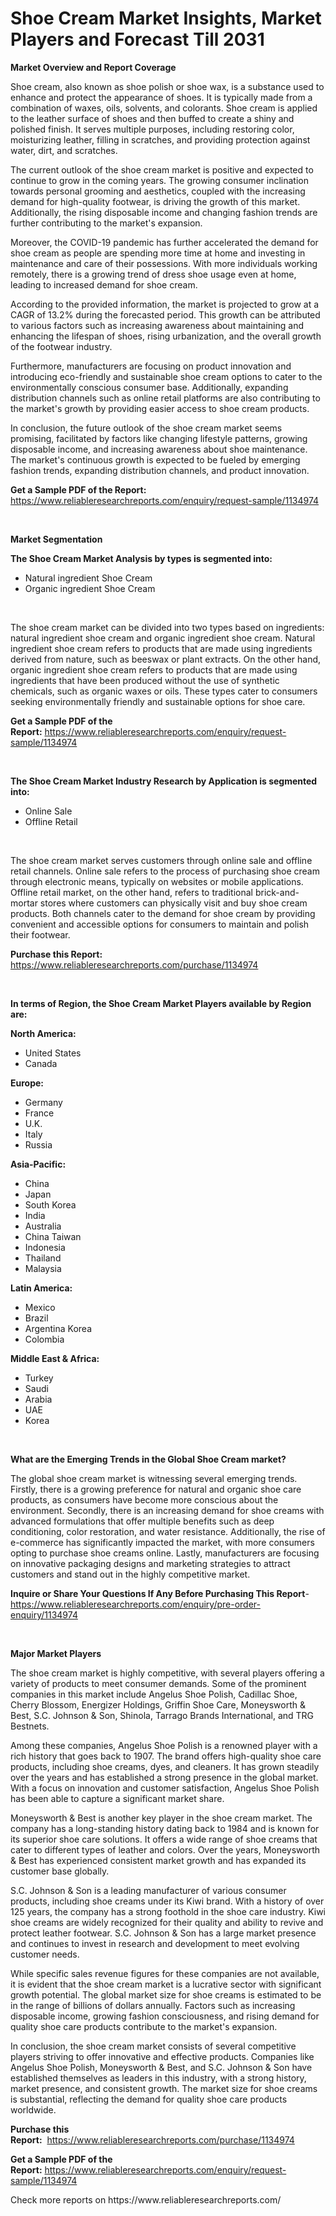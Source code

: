 <p><h1>Shoe Cream Market Insights, Market Players and Forecast Till 2031</h1></p><p><strong>Market Overview and Report Coverage</strong></p>
<p><p>Shoe cream, also known as shoe polish or shoe wax, is a substance used to enhance and protect the appearance of shoes. It is typically made from a combination of waxes, oils, solvents, and colorants. Shoe cream is applied to the leather surface of shoes and then buffed to create a shiny and polished finish. It serves multiple purposes, including restoring color, moisturizing leather, filling in scratches, and providing protection against water, dirt, and scratches.</p><p>The current outlook of the shoe cream market is positive and expected to continue to grow in the coming years. The growing consumer inclination towards personal grooming and aesthetics, coupled with the increasing demand for high-quality footwear, is driving the growth of this market. Additionally, the rising disposable income and changing fashion trends are further contributing to the market's expansion.</p><p>Moreover, the COVID-19 pandemic has further accelerated the demand for shoe cream as people are spending more time at home and investing in maintenance and care of their possessions. With more individuals working remotely, there is a growing trend of dress shoe usage even at home, leading to increased demand for shoe cream.</p><p>According to the provided information, the market is projected to grow at a CAGR of 13.2% during the forecasted period. This growth can be attributed to various factors such as increasing awareness about maintaining and enhancing the lifespan of shoes, rising urbanization, and the overall growth of the footwear industry.</p><p>Furthermore, manufacturers are focusing on product innovation and introducing eco-friendly and sustainable shoe cream options to cater to the environmentally conscious consumer base. Additionally, expanding distribution channels such as online retail platforms are also contributing to the market's growth by providing easier access to shoe cream products.</p><p>In conclusion, the future outlook of the shoe cream market seems promising, facilitated by factors like changing lifestyle patterns, growing disposable income, and increasing awareness about shoe maintenance. The market's continuous growth is expected to be fueled by emerging fashion trends, expanding distribution channels, and product innovation.</p></p>
<p><strong>Get a Sample PDF of the Report:</strong> <a href="https://www.reliableresearchreports.com/enquiry/request-sample/1134974">https://www.reliableresearchreports.com/enquiry/request-sample/1134974</a></p>
<p>&nbsp;</p>
<p><strong>Market Segmentation</strong></p>
<p><strong>The Shoe Cream Market Analysis by types is segmented into:</strong></p>
<p><ul><li>Natural ingredient Shoe Cream</li><li>Organic ingredient Shoe Cream</li></ul></p>
<p>&nbsp;</p>
<p><p>The shoe cream market can be divided into two types based on ingredients: natural ingredient shoe cream and organic ingredient shoe cream. Natural ingredient shoe cream refers to products that are made using ingredients derived from nature, such as beeswax or plant extracts. On the other hand, organic ingredient shoe cream refers to products that are made using ingredients that have been produced without the use of synthetic chemicals, such as organic waxes or oils. These types cater to consumers seeking environmentally friendly and sustainable options for shoe care.</p></p>
<p><strong>Get a Sample PDF of the Report:</strong>&nbsp;<a href="https://www.reliableresearchreports.com/enquiry/request-sample/1134974">https://www.reliableresearchreports.com/enquiry/request-sample/1134974</a></p>
<p>&nbsp;</p>
<p><strong>The Shoe Cream Market Industry Research by Application is segmented into:</strong></p>
<p><ul><li>Online Sale</li><li>Offline Retail</li></ul></p>
<p>&nbsp;</p>
<p><p>The shoe cream market serves customers through online sale and offline retail channels. Online sale refers to the process of purchasing shoe cream through electronic means, typically on websites or mobile applications. Offline retail market, on the other hand, refers to traditional brick-and-mortar stores where customers can physically visit and buy shoe cream products. Both channels cater to the demand for shoe cream by providing convenient and accessible options for consumers to maintain and polish their footwear.</p></p>
<p><strong>Purchase this Report:</strong>&nbsp; <a href="https://www.reliableresearchreports.com/purchase/1134974">https://www.reliableresearchreports.com/purchase/1134974</a></p>
<p>&nbsp;</p>
<p><strong>In terms of Region, the Shoe Cream Market Players available by Region are:</strong></p>
<p>
    <p> <strong> North America: </strong>
        <ul>
            <li>United States</li>
            <li>Canada</li>
        </ul>
        </p> 
    <p> <strong> Europe: </strong>
        <ul>
            <li>Germany</li>
            <li>France</li>
            <li>U.K.</li>
            <li>Italy</li>
            <li>Russia</li>
        </ul>
        </p> 
    <p> <strong> Asia-Pacific: </strong>
        <ul>
            <li>China</li>
            <li>Japan</li>
            <li>South Korea</li>
            <li>India</li>
            <li>Australia</li>
            <li>China Taiwan</li>
            <li>Indonesia</li>
            <li>Thailand</li>
            <li>Malaysia</li>
        </ul>
        </p> 
    <p> <strong> Latin America: </strong>
        <ul>
            <li>Mexico</li>
            <li>Brazil</li>
            <li>Argentina Korea</li>
            <li>Colombia</li>
        </ul>
        </p> 
    <p> <strong> Middle East & Africa: </strong>
        <ul>
            <li>Turkey</li>
            <li>Saudi</li>
            <li>Arabia</li>
            <li>UAE</li>
            <li>Korea</li>
        </ul>
    </p>
    </p>
<p>&nbsp;</p>
<p><strong>What are the Emerging Trends in the Global Shoe Cream market?</strong></p>
<p><p>The global shoe cream market is witnessing several emerging trends. Firstly, there is a growing preference for natural and organic shoe care products, as consumers have become more conscious about the environment. Secondly, there is an increasing demand for shoe creams with advanced formulations that offer multiple benefits such as deep conditioning, color restoration, and water resistance. Additionally, the rise of e-commerce has significantly impacted the market, with more consumers opting to purchase shoe creams online. Lastly, manufacturers are focusing on innovative packaging designs and marketing strategies to attract customers and stand out in the highly competitive market.</p></p>
<p><strong>Inquire or Share Your Questions If Any Before Purchasing This Report</strong>- <a href="https://www.reliableresearchreports.com/enquiry/pre-order-enquiry/1134974">https://www.reliableresearchreports.com/enquiry/pre-order-enquiry/1134974</a></p>
<p>&nbsp;</p>
<p><strong>Major Market Players</strong></p>
<p><p>The shoe cream market is highly competitive, with several players offering a variety of products to meet consumer demands. Some of the prominent companies in this market include Angelus Shoe Polish, Cadillac Shoe, Cherry Blossom, Energizer Holdings, Griffin Shoe Care, Moneysworth & Best, S.C. Johnson & Son, Shinola, Tarrago Brands International, and TRG Bestnets.</p><p>Among these companies, Angelus Shoe Polish is a renowned player with a rich history that goes back to 1907. The brand offers high-quality shoe care products, including shoe creams, dyes, and cleaners. It has grown steadily over the years and has established a strong presence in the global market. With a focus on innovation and customer satisfaction, Angelus Shoe Polish has been able to capture a significant market share.</p><p>Moneysworth & Best is another key player in the shoe cream market. The company has a long-standing history dating back to 1984 and is known for its superior shoe care solutions. It offers a wide range of shoe creams that cater to different types of leather and colors. Over the years, Moneysworth & Best has experienced consistent market growth and has expanded its customer base globally.</p><p>S.C. Johnson & Son is a leading manufacturer of various consumer products, including shoe creams under its Kiwi brand. With a history of over 125 years, the company has a strong foothold in the shoe care industry. Kiwi shoe creams are widely recognized for their quality and ability to revive and protect leather footwear. S.C. Johnson & Son has a large market presence and continues to invest in research and development to meet evolving customer needs.</p><p>While specific sales revenue figures for these companies are not available, it is evident that the shoe cream market is a lucrative sector with significant growth potential. The global market size for shoe creams is estimated to be in the range of billions of dollars annually. Factors such as increasing disposable income, growing fashion consciousness, and rising demand for quality shoe care products contribute to the market's expansion.</p><p>In conclusion, the shoe cream market consists of several competitive players striving to offer innovative and effective products. Companies like Angelus Shoe Polish, Moneysworth & Best, and S.C. Johnson & Son have established themselves as leaders in this industry, with a strong history, market presence, and consistent growth. The market size for shoe creams is substantial, reflecting the demand for quality shoe care products worldwide.</p></p>
<p><strong>Purchase this Report:</strong>&nbsp;&nbsp;<a href="https://www.reliableresearchreports.com/purchase/1134974">https://www.reliableresearchreports.com/purchase/1134974</a></p>
<p></p>
<p><strong>Get a Sample PDF of the Report:</strong>&nbsp;<a href="https://www.reliableresearchreports.com/enquiry/request-sample/1134974">https://www.reliableresearchreports.com/enquiry/request-sample/1134974</a></p>
<p>Check more reports on https://www.reliableresearchreports.com/</p>